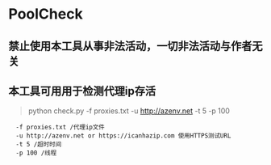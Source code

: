 # PoolCheck
## 禁止使用本工具从事非法活动，一切非法活动与作者无关
## 本工具可用用于检测代理ip存活
> python check.py -f proxies.txt -u http://azenv.net -t 5 -p 100
```
  -f proxies.txt /代理ip文件
  -u http://azenv.net or https://icanhazip.com 使用HTTPS测试URL
  -t 5 /超时时间
  -p 100 /线程
```
